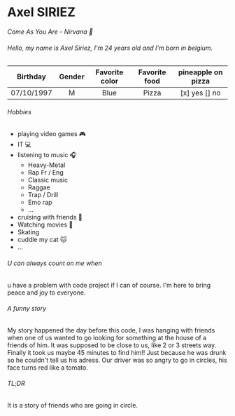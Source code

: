 # Axel SIRIEZ

*Come As You Are - Nirvana :guitar:*

###### Hello, my name is Axel Siriez, I'm 24 years old and I'm born in belgium.

| Birthday | Gender | Favorite color | Favorite food | pineapple on pizza |
|:--------:|:------:|:--------------:|:-------------:|:------------------:|
|07/10/1997|M       |Blue            |Pizza          |[x] yes [] no       |

###### Hobbies
- playing video games :video_game:
- IT :computer:
- listening to music :headphones:
    - Heavy-Metal
    - Rap Fr / Eng
    - Classic music
    - Raggae
    - Trap / Drill
    - Emo rap
    - ...
- cruising with friends :car:
- Watching movies :movie_camera:
- Skating
- cuddle my cat :cat:
- ...

###### U can always count on me when 
u have a problem with code project if I can of course.
I'm here to bring peace and joy to everyone.

###### A funny story
My story happened the day before this code, I was hanging with friends when one of us wanted to go looking for something at the house of a friends of him. It was supposed to be close to us, like 2 or 3 streets way. Finally it took us maybe 45 minutes to find him!! Just because he was drunk so he couldn't tell us his adress. Our driver was so angry to go in circles, his face turns red like a tomato.

###### TL;DR 
It is a story of friends who are going in circle.
